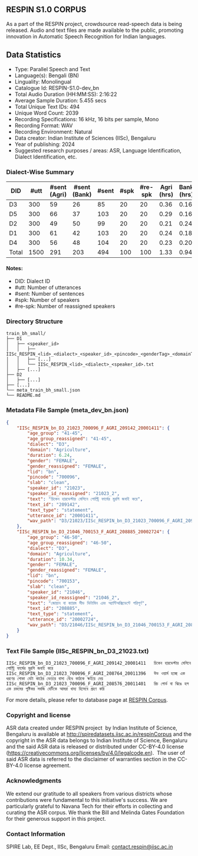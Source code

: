 ## RESPIN S1.0 CORPUS ##

As a part of the RESPIN project, crowdsource read-speech data is being released. Audio and text files
are made available to the public, promoting innovation in Automatic Speech Recognition for Indian languages.

## Data Statistics ##

- Type: Parallel Speech and Text
- Language(s): Bengali (BN)
- Linguality: Monolingual
- Catalogue Id: RESPIN-S1.0-dev_bn
- Total Audio Duration (HH:MM:SS): 2:16:22
- Average Sample Duration: 5.455 secs
- Total Unique Text IDs: 494
- Unique Word Count: 2039
- Recording Specifications: 16 kHz, 16 bits per sample, Mono
- Recording Format: WAV
- Recording Environment: Natural
- Data creator: Indian Institute of Sciences (IISc), Bengaluru
- Year of publishing: 2024
- Suggested research purposes / areas: ASR, Language Identification, Dialect Identification, etc.

### Dialect-Wise Summary ###
| DID   | #utt | #sent (Agri) | #sent (Bank) | #sent | #spk | #re-spk | Agri (hrs) | Bank (hrs) | Total (hrs) |
|-------|------|--------------|--------------|-------|------|---------|------------|------------|-------------|
| D3 | 300 | 59 | 26 | 85 | 20 | 20 | 0.36 | 0.16 | 0.52 |
| D5 | 300 | 66 | 37 | 103 | 20 | 20 | 0.29 | 0.16 | 0.45 |
| D2 | 300 | 49 | 50 | 99 | 20 | 20 | 0.21 | 0.24 | 0.45 |
| D1 | 300 | 61 | 42 | 103 | 20 | 20 | 0.24 | 0.18 | 0.42 |
| D4 | 300 | 56 | 48 | 104 | 20 | 20 | 0.23 | 0.20 | 0.43 |
| Total | 1500 | 291 | 203 | 494 | 100 | 100 | 1.33 | 0.94 | 2.27 |



#### Notes:
- DID: Dialect ID
- #utt: Number of utterances
- #sent: Number of sentences
- #spk: Number of speakers
- #re-spk: Number of reassigned speakers

### Directory Structure ###
```
train_bh_small/
├── D1
│   ├── <speaker_id>
│   │   ├── IISc_RESPIN_<lid>_<dialect>_<speaker_id>_<pincode>_<genderTag>_<domainTag>_<text_id>_<uttid>.wav
│   │   ├── [...]
│   │   └── IISc_RESPIN_<lid>_<dialect>_<speaker_id>.txt
│   ├── [...]
├── D2
│   ├── [...]
├── [...]
└── meta_train_bh_small.json
└── README.md
```

### Metadata File Sample (meta_dev_bn.json) ###

```json
{
    "IISc_RESPIN_bn_D3_21023_700096_F_AGRI_209142_20001411": {
        "age_group": "41-45",
        "age_group_reassigned": "41-45",
        "dialect": "D3",
        "domain": "Agriculture",
        "duration": 6.24,
        "gender": "FEMALE",
        "gender_reassigned": "FEMALE",
        "lid": "bn",
        "pincode": "700096",
        "slab": "clean",
        "speaker_id": "21023",
        "speaker_id_reassigned": "21023_2",
        "text": "চিকেন হারভেস্টার মেশিনে পোল্ট্রি ফার্মের মুরগি জবাই করে",
        "text_id": "209142",
        "text_type": "statement",
        "utterance_id": "20001411",
        "wav_path": "D3/21023/IISc_RESPIN_bn_D3_21023_700096_F_AGRI_209142_20001411.wav"
    },
    "IISc_RESPIN_bn_D3_21046_700153_F_AGRI_208885_20002724": {
        "age_group": "46-50",
        "age_group_reassigned": "46-50",
        "dialect": "D3",
        "domain": "Agriculture",
        "duration": 10.34,
        "gender": "FEMALE",
        "gender_reassigned": "FEMALE",
        "lid": "bn",
        "pincode": "700153",
        "slab": "clean",
        "speaker_id": "21046",
        "speaker_id_reassigned": "21046_2",
        "text": "জোয়ান বা ক্যারম সীড ভিটামিন এবং অ্যান্টিঅক্সিডেন্টে পরিপূর্ণ",
        "text_id": "208885",
        "text_type": "statement",
        "utterance_id": "20002724",
        "wav_path": "D3/21046/IISc_RESPIN_bn_D3_21046_700153_F_AGRI_208885_20002724.wav"
    }
}
```

### Text File Sample (IISc_RESPIN_bn_D3_21023.txt) ###
```
IISc_RESPIN_bn_D3_21023_700096_F_AGRI_209142_20001411	চিকেন হারভেস্টার মেশিনে পোল্ট্রি ফার্মের মুরগি জবাই করে
IISc_RESPIN_bn_D3_21023_700096_F_AGRI_208764_20011396	উড ওয়ার্ম হচ্ছে এক ধরণের পোকা যেটা কাঠের ভেতরে বাসা বেঁধে কাঠকে ক্ষইয়ে দেয়
IISc_RESPIN_bn_D3_21023_700096_F_AGRI_208576_20011401	রিচ গোর্ড বা ঝিঙে হল এক রকমের পুষ্টিকর সবজি যেটিকে আমরা খাদ্য হিসেবে গ্রহণ করি
```

For more details, please refer to database page at [RESPIN Corpus](http://spiredatasets.iisc.ac.in/respinCorpus).

### Copyright and license ###

ASR data created under RESPIN project  by Indian Institute of Science, Bengaluru is available
at http://spiredatasets.iisc.ac.in/respinCorpus and the copyright in the ASR data belongs to
Indian Institute of Science, Bengaluru and the said ASR data is released or distributed under
CC-BY-4.0 license (https://creativecommons.org/licenses/by/4.0/legalcode.en).  The user of
said ASR data is referred to the disclaimer of warranties section in the CC-BY-4.0 license
agreement.


### Acknowledgments ###

We extend our gratitude to all speakers from various districts whose contributions were fundamental to this initiative's success.
We are particularly grateful to Navana Tech for their efforts in collecting and curating the ASR corpus.
We thank the Bill and Melinda Gates Foundation for their generous support in this project.

### Contact Information ###

SPIRE Lab, EE Dept., IISc, Bengaluru
Email: contact.respin@iisc.ac.in